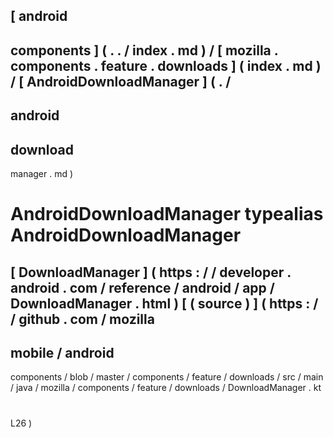 [
android
-
components
]
(
.
.
/
index
.
md
)
/
[
mozilla
.
components
.
feature
.
downloads
]
(
index
.
md
)
/
[
AndroidDownloadManager
]
(
.
/
-
android
-
download
-
manager
.
md
)
#
AndroidDownloadManager
typealias
AndroidDownloadManager
=
[
DownloadManager
]
(
https
:
/
/
developer
.
android
.
com
/
reference
/
android
/
app
/
DownloadManager
.
html
)
[
(
source
)
]
(
https
:
/
/
github
.
com
/
mozilla
-
mobile
/
android
-
components
/
blob
/
master
/
components
/
feature
/
downloads
/
src
/
main
/
java
/
mozilla
/
components
/
feature
/
downloads
/
DownloadManager
.
kt
#
L26
)
